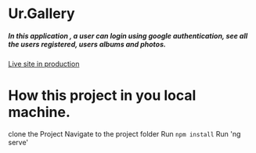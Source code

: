 # Ur.Gallery 
##### In this application , a user can login using google authentication, see all the users registered, users albums and photos.

[Live site in production](https://client-eight-ashen.vercel.app/)

# How this project in you local machine.
clone the Project 
Navigate to the project folder
Run `npm install`
Run 'ng serve'





